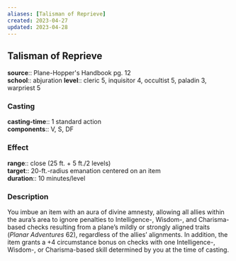 ```yaml
---
aliases: [Talisman of Reprieve]
created: 2023-04-27
updated: 2023-04-28
---
```


## Talisman of Reprieve

**source**:: Plane-Hopper's Handbook pg. 12  
**school**:: abjuration
**level**:: cleric 5, inquisitor 4, occultist 5, paladin 3, warpriest 5

### Casting

**casting-time**:: 1 standard action  
**components**:: V, S, DF

### Effect

**range**:: close (25 ft. + 5 ft./2 levels)  
**target**:: 20-ft.-radius emanation centered on an item  
**duration**:: 10 minutes/level

### Description

You imbue an item with an aura of divine amnesty, allowing all allies within the aura’s area to ignore penalties to Intelligence-, Wisdom-, and Charisma-based checks resulting from a plane’s mildly or strongly aligned traits (*Planar Adventures* 62), regardless of the allies’ alignments. In addition, the item grants a +4 circumstance bonus on checks with one Intelligence-, Wisdom-, or Charisma-based skill determined by you at the time of casting.

